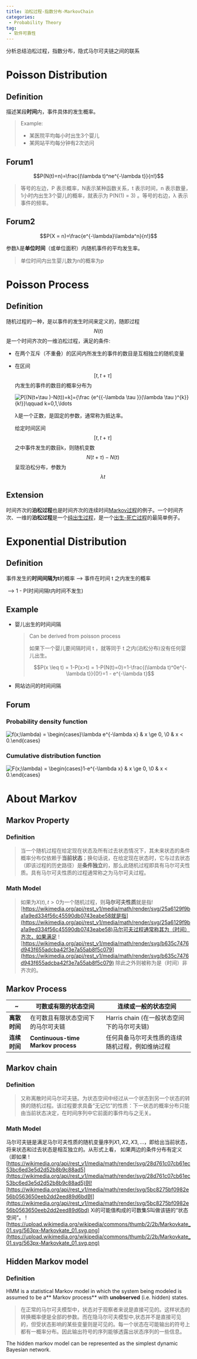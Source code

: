 ```yaml
---
title: 泊松过程-指数分布-MarkovChain
categories:
 - Probability Theory
tag:
 - 软件可靠性
---
```

分析总结泊松过程，指数分布，隐式马尔可夫链之间的联系

# Poisson Distribution

## Definition

描述某段**时间**内，事件具体的发生概率。

> Example: 
>
> - 某医院平均每小时出生3个婴儿
> - 某网站平均每分钟有2次访问

## Forum1

$$P(N(t)=n)=\frac{(\lambda t)^ne^{-\lambda t}}{n!}$$

> 等号的左边，P 表示概率，N表示某种函数关系，t 表示时间，n 表示数量，1小时内出生3个婴儿的概率，就表示为 P(N(1) = 3) 。等号的右边，λ 表示事件的频率。

## Forum2

$$P(X = n)=\frac{e^{-\lambda}\lambda^n}{n!}$$

参数λ是**单位时间**（或单位面积）内随机事件的平均发生率。

> 单位时间内出生婴儿数为n的概率为p



# Poisson Process

## Definition

随机过程的一种，是以事件的发生时间来定义的，随即过程$$N(t)$$是一个时间齐次的一维泊松过程，满足的条件:

* 在两个互斥（不重叠）的区间内所发生的事件的数目是互相独立的随机变量

* 在区间$$[t, t+\tau]$$内发生的事件的数目的概率分布为

  ![P[(N(t+\tau )-N(t))=k]={\frac  {e^{{-\lambda \tau }}(\lambda \tau )^{k}}{k!}}\qquad k=0,1,\ldots ](https://wikimedia.org/api/rest_v1/media/math/render/svg/2854eb9a06534aa6a1beb2b86d721eb86cbccd93)

  λ是一个正数，是固定的参数，通常称为抵达率。

  给定时间区间$$[t, t+\tau]$$之中事件发生的数目k，则随机变数$$N(t+\tau)-N(t)$$呈现泊松分布，参数为$$\lambda t$$

## Extension

时间齐次的**泊松过程**也是时间齐次的连续时间[Markov过程](https://zh.wikipedia.org/wiki/Markov%E9%81%8E%E7%A8%8B)的例子。一个时间齐次、一维的**泊松过程**是一个[纯出生过程](https://zh.wikipedia.org/w/index.php?title=%E7%B4%94%E5%87%BA%E7%94%9F%E9%81%8E%E7%A8%8B&action=edit&redlink=1)，是一个[出生-死亡过程](https://zh.wikipedia.org/wiki/%E5%87%BA%E7%94%9F-%E6%AD%BB%E4%BA%A1%E9%81%8E%E7%A8%8B)的最简单例子。

# Exponential Distribution

## Definition

事件发生的**时间间隔为t**的概率 —> 事件在时间 t 之内发生的概率 

​                                                         —> 1 - P(时间间隔t内时间不发生)

## Example

* 婴儿出生的时间间隔

  > Can be derived from poisson process
  >
  > 如果下一个婴儿要间隔时间 t ，就等同于 t 之内(泊松分布)没有任何婴儿出生。
  >
  > $$P(x \leq t) = 1-P(x>t) = 1-P(N(t)=0)=1-\frac{(\lambda t)^0e^{-\lambda t}}{0!}=1 - e^{-\lambda t}$$

* 网站访问的时间间隔

## Forum

### Probability density function

![ f(x;\lambda) = \begin{cases}\lambda e^{-\lambda x} & x \ge 0, \\0 & x < 0.\end{cases}](https://wikimedia.org/api/rest_v1/media/math/render/svg/a693ce9cd1fcd15b0732ff5c5b8040c359cc9332)

### Cumulative distribution function

![F(x;\lambda) = \begin{cases}1-e^{-\lambda x} & x \ge 0, \\0 & x < 0.\end{cases}](https://wikimedia.org/api/rest_v1/media/math/render/svg/0702eba425ed0588b4e39702e7eb5bf724e3a699)

# About Markov 
## Markov Property
### Definition
> 当一个随机过程在给定现在状态及所有过去状态情况下，其未来状态的条件概率分布仅依赖于**当前状态**；换句话说，在给定现在状态时，它与过去状态（即该过程的历史路径）是**条件独立**的，那么此随机过程即具有马尔可夫性质。具有马尔可夫性质的过程通常称之为马尔可夫过程。

### Math Model
> 如果为$X(t),t>0$为一个随机过程，则**马尔可夫性质**就是指![https://wikimedia.org/api/rest_v1/media/math/render/svg/25a6129f9ba1a9ed334f56c45590db0743eabe58就是指](https://wikimedia.org/api/rest_v1/media/math/render/svg/25a6129f9ba1a9ed334f56c45590db0743eabe58)马尔可夫过程通常称其为（时间）齐次，如果满足
![https://wikimedia.org/api/rest_v1/media/math/render/svg/b635c7476d943f655adcba42f3e7a55ab8f5c079](https://wikimedia.org/api/rest_v1/media/math/render/svg/b635c7476d943f655adcba42f3e7a55ab8f5c079) 除此之外则被称为是（时间）非齐次的。

## Markov Process

 ~ | **可数或有限的状态空间** | **连续或一般的状态空间**
---------|----------|---------
 **离散时间** |在可数且有限状态空间下的马尔可夫链| Harris chain (在一般状态空间下的马尔可夫链)
**连续时间** | **Continuous-time Markov process** | 任何具备马尔可夫性质的连续随机过程，例如维纳过程
## Markov chain
### Definition
> 又称离散时间马尔可夫链。为状态空间中经过从一个状态到另一个状态的转换的随机过程。该过程要求具备“无记忆”的性质：下一状态的概率分布只能由当前状态决定，在时间序列中它前面的事件均与之无关。

### Math Model
马尔可夫链是满足马尔可夫性质的随机变量序列$X1, X2, X3, ...$，即给出当前状态，将来状态和过去状态是相互独立的。从形式上看，
如果两边的条件分布有定义（即如果
![https://wikimedia.org/api/rest_v1/media/math/render/svg/28d761c07cb61ec53bc6ed3e5d2d52b8b9c88ad5](https://wikimedia.org/api/rest_v1/media/math/render/svg/28d761c07cb61ec53bc6ed3e5d2d52b8b9c88ad5)则![https://wikimedia.org/api/rest_v1/media/math/render/svg/5bc8275bf0982e56b0563650eeb2dd2eed89d6bd则](https://wikimedia.org/api/rest_v1/media/math/render/svg/5bc8275bf0982e56b0563650eeb2dd2eed89d6bd)
Xi的可能值构成的可数集S叫做该链的“状态空间”。 
![https://upload.wikimedia.org/wikipedia/commons/thumb/2/2b/Markovkate_01.svg/563px-Markovkate_01.svg.png](https://upload.wikimedia.org/wikipedia/commons/thumb/2/2b/Markovkate_01.svg/563px-Markovkate_01.svg.png)
## Hidden Markov model
### Definition
HMM is a statistical Markov model in which the system being modeled is assumed to be a** Markov process** with **unobserved** (i.e. hidden) states.
> 在正常的马尔可夫模型中，状态对于观察者来说是直接可见的。这样状态的转换概率便是全部的参数。而在隐马尔可夫模型中,状态并不是直接可见的，但受状态影响的某些变量则是可见的。每一个状态在可能输出的符号上都有一概率分布。因此输出符号的序列能够透露出状态序列的一些信息。

The hidden markov model can be represented as the simplest dynamic Bayesian network. 

